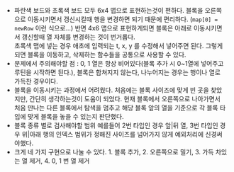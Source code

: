 - 파란색 보드와 초록색 보드 모두 6x4 맵으로 표현하는것이 편하다. 블록을 오른쪽으로 이동시키면서 갱신시킬때 행을 변경하면 되기 때문에 편리하다. (`map[0] = newRow` 이런 식으로...) 반면 4x6 맵으로 표현하게되면 블록은 아래로 이동시키면서 갱신할때 열 자체를 변경하는 것이 번거롭다.  
  초록색 맵에 넣는 경우 애초에 입력되는 t, x, y 를 수정해서 넣어주면 된다. 그렇게되면 블록을 이동하고, 삭제하는 함수들을 공통으로 사용할 수 있다.
- 문제에서 주의해야할 점 : 0, 1 열은 항상 비어있다(블록 추가 시 0~1열에 넣어주고 루틴을 시작하면 된다.), 블록은 합쳐지지 않는다, 나누어지는 경우는 행이나 열로 가득찬 경우이다.
- 블록을 이동시키는 과정에서 어려웠다. 처음에는 블록 사이즈에 맞게 빈 곳을 찾았지만, 간단히 생각하는것이 도움이 되었다. 현재 블록에서 오른쪽으로 나아가면서 처음 만나는 다른 블록에서 탐색을 멈추고 해당 블록 앞의 열을 기준으로 각 블록 타입에 맞게 블록을 놓을 수 있는지 판단했다.
- 블록 종류 별로 검사해야할 범위 예를들어 2번 타입인 경우 앞|뒤 열, 3번 타입인 경우 위|아래 행의 인덱스 범위가 정해진 사이즈를 넘어가지 않게 예외처리에 신경써야했다.
- 크게 네 가지 구현으로 나눌 수 있다. 1. 블록 추가, 2. 오른쪽으로 밀기, 3. 가득 차있는 열 제거, 4. 0, 1 번 열 제거